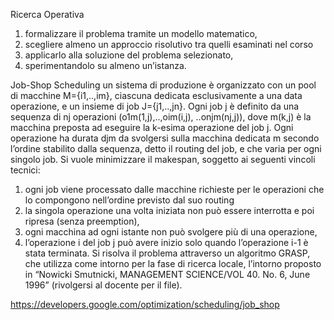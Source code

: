 Ricerca Operativa
1)	formalizzare il problema tramite un modello matematico,
2)	scegliere almeno un approccio risolutivo tra quelli esaminati nel corso
3)	applicarlo alla soluzione del problema selezionato,
4)	sperimentandolo su almeno un’istanza.

Job-Shop Scheduling
un sistema di produzione è organizzato con un pool di macchine M={i1,..,im}, ciascuna dedicata esclusivamente a una data operazione, e un insieme di job J={j1,..,jn}. Ogni job j è definito da una sequenza di nj operazioni (o1m(1,j),..,oim(i,j), ..onjm(nj,j)), dove m(k,j) è la macchina preposta ad eseguire la k-esima operazione del job j. Ogni operazione ha durata djm da svolgersi sulla macchina dedicata m secondo l’ordine stabilito dalla sequenza, detto il routing del job, e che varia per ogni singolo job. Si vuole minimizzare il makespan, soggetto ai seguenti vincoli tecnici:
1)	ogni job viene processato dalle macchine richieste per le operazioni che lo compongono nell’ordine previsto dal suo routing
2)	la singola operazione una volta iniziata non può essere interrotta e poi ripresa (senza preemption),
3)	ogni macchina ad ogni istante non può svolgere più di una operazione,
4)	l’operazione i del job j può avere inizio solo quando l’operazione i-1 è stata terminata.
Si risolva il problema attraverso un algoritmo GRASP, che utilizza come intorno per la fase di ricerca locale, l’intorno proposto in “Nowicki Smutnicki, MANAGEMENT SCIENCE/VOL 40. No. 6, June 1996” (rivolgersi al docente per il file).

https://developers.google.com/optimization/scheduling/job_shop
